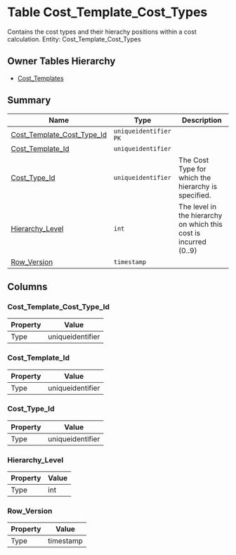 # Table Cost_Template_Cost_Types

Contains the cost types and their hierachy positions within a cost calculation. Entity: Cost_Template_Cost_Types

## Owner Tables Hierarchy

* [Cost_Templates](Cost_Templates.md)

## Summary

| Name | Type | Description |
| - | - | --- |
|[Cost_Template_Cost_Type_Id](#cost_template_cost_type_id)|`uniqueidentifier` `PK`||
|[Cost_Template_Id](#cost_template_id)|`uniqueidentifier` ||
|[Cost_Type_Id](#cost_type_id)|`uniqueidentifier` |The Cost Type for which the hierarchy is specified.|
|[Hierarchy_Level](#hierarchy_level)|`int` |The level in the hierarchy on which this cost is incurred (0..9)|
|[Row_Version](#row_version)|`timestamp` ||

## Columns

### Cost_Template_Cost_Type_Id

| Property | Value |
| - | - |
|Type|uniqueidentifier|

### Cost_Template_Id

| Property | Value |
| - | - |
|Type|uniqueidentifier|

### Cost_Type_Id

| Property | Value |
| - | - |
|Type|uniqueidentifier|

### Hierarchy_Level

| Property | Value |
| - | - |
|Type|int|

### Row_Version

| Property | Value |
| - | - |
|Type|timestamp|


